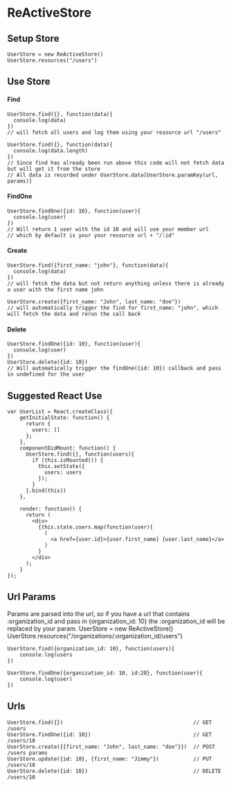 # ReActiveStore
## Setup Store
    UserStore = new ReActiveStore()
    UserStore.resources("/users")

## Use Store
#### Find
    UserStore.find({}, function(data){
      console.log(data)
    })
    // will fetch all users and log them using your resource url "/users"
    
    UserStore.find({}, function(data){
      console.log(data.length)
    })
    // Since find has already been run above this code will not fetch data but will get it from the store
    // All data is recorded under UserStore.data[UserStore.paramKey(url, params)]

#### FindOne
    UserStore.findOne({id: 10}, function(user){
      console.log(user)
    })
    // Will return 1 user with the id 10 and will use your member url 
    // which by default is your your resource url + "/:id"
#### Create
    UserStore.find({first_name: "john"}, function(data){
      console.log(data)
    })
    // will fetch the data but not return anything unless there is already a user with the first name john
    
    UserStore.create({first_name: "John", last_name: "doe"})
    // will automatically trigger the find for first_name: "john", which will fetch the data and rerun the call back
#### Delete
    UserStore.findOne({id: 10}, function(user){
      console.log(user)
    })
    UserStore.delete({id: 10})
    // Will automatically trigger the findOne({id: 10}) callback and pass in undefined for the user
## Suggested React Use
    var UserList = React.createClass({
        getInitialState: function() {
          return {
            users: []
          };
        },
        componentDidMount: function() {
          UserStore.find({}, function(users){
            if (this.isMounted()) {
              this.setState({
                users: users
              });
            }
          }.bind(this))
        },
      
        render: function() {
          return (
            <div>
              {this.state.users.map(function(user){
                (
                  <a href={user.id}>{user.first_name} {user.last_name}</a>
                )
              }
            </div>
          );
        }
    });

## Url Params
Params are parsed into the url, so if you have a url that contains :organization_id and pass in {organization_id: 10}
the :organization_id will be replaced by your param.
    UserStore = new ReActiveStore()
    UserStore.resources("/organizations/:organization_id/users")
    
    UserStore.find({organization_id: 10}, function(users){
        console.log(users
    })
    
    UserStore.findOne({organization_id: 10, id:20}, function(user){
        console.log(user)
    })
        

## Urls
    UserStore.find({})                                          // GET      /users
    UserStore.findOne({id: 10})                                 // GET      /users/10
    UserStore.create({{first_name: "John", last_name: "doe"}})  // POST     /users params
    UserStore.update({id: 10}, {first_name: "Jimmy"})           // PUT      /users/10
    UserStore.delete({id: 10})                                  // DELETE   /users/10
        
